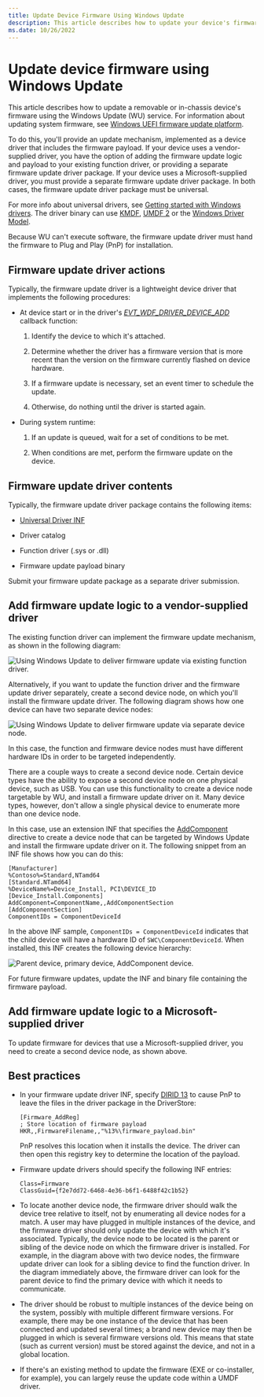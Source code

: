 ```yaml
---
title: Update Device Firmware Using Windows Update
description: This article describes how to update your device's firmware using the Windows Update (WU) service.
ms.date: 10/26/2022
---
```


# Update device firmware using Windows Update

This article describes how to update a removable or in-chassis device's firmware using the Windows Update (WU) service.  For information about updating system firmware, see [Windows UEFI firmware update platform](../bringup/windows-uefi-firmware-update-platform.md).

To do this, you'll provide an update mechanism, implemented as a device driver that includes the firmware payload.  If your device uses a vendor-supplied driver, you have the option of adding the firmware update logic and payload to your existing function driver, or providing a separate firmware update driver package.  If your device uses a Microsoft-supplied driver, you must provide a separate firmware update driver package.  In both cases, the firmware update driver package must be universal.  

For more info about universal drivers, see [Getting started with Windows drivers](../develop/getting-started-with-windows-drivers.md).  The driver binary can use [KMDF](../wdf/index.md), [UMDF 2](../wdf/getting-started-with-umdf-version-2.md) or the [Windows Driver Model](../kernel/writing-wdm-drivers.md).

Because WU can't execute software, the firmware update driver must hand the firmware to Plug and Play (PnP) for installation.

## Firmware update driver actions

Typically, the firmware update driver is a lightweight device driver that implements the following procedures:

- At device start or in the driver's [*EVT_WDF_DRIVER_DEVICE_ADD*](/windows-hardware/drivers/ddi/wdfdriver/nc-wdfdriver-evt_wdf_driver_device_add) callback function:

    1. Identify the device to which it's attached.

    1. Determine whether the driver has a firmware version that is more recent than the version on the firmware currently flashed on device hardware.

    1. If a firmware update is necessary, set an event timer to schedule the update.

    1. Otherwise, do nothing until the driver is started again.

- During system runtime:

    1. If an update is queued, wait for a set of conditions to be met.

    1. When conditions are met, perform the firmware update on the device.

## Firmware update driver contents

Typically, the firmware update driver package contains the following items:

- [Universal Driver INF](using-a-universal-inf-file.md)

- Driver catalog

- Function driver (.sys or .dll)

- Firmware update payload binary

Submit your firmware update package as a separate driver submission.

## Add firmware update logic to a vendor-supplied driver

The existing function driver can implement the firmware update mechanism, as shown in the following diagram:

![Using Windows Update to deliver firmware update via existing function driver.](images/single-devnode.png)

Alternatively, if you want to update the function driver and the firmware update driver separately, create a second device node, on which you'll install the firmware update driver.  The following diagram shows how one device can have two separate device nodes:

![Using Windows Update to deliver firmware update via separate device node.](images/two-devnodes.png)

In this case, the function and firmware device nodes must have different hardware IDs in order to be targeted independently.

There are a couple ways to create a second device node.  Certain device types have the ability to expose a second device node on one physical device, such as USB.  You can use this functionality to create a device node targetable by WU, and install a firmware update driver on it.  Many device types, however, don't allow a single physical device to enumerate more than one device node.

In this case, use an extension INF that specifies the [AddComponent](../install/inf-addcomponent-directive.md) directive to create a device node that can be targeted by Windows Update and install the firmware update driver on it.  The following snippet from an INF file shows how you can do this:

```inf
[Manufacturer]
%Contoso%=Standard,NTamd64
[Standard.NTamd64]
%DeviceName%=Device_Install, PCI\DEVICE_ID
[Device_Install.Components]
AddComponent=ComponentName,,AddComponentSection
[AddComponentSection]
ComponentIDs = ComponentDeviceId
```

In the above INF sample, `ComponentIDs = ComponentDeviceId` indicates that the child device will have a hardware ID of `SWC\ComponentDeviceId`.  When installed, this INF creates the following device hierarchy:

![Parent device, primary device, AddComponent device.](images/component-device-hierarchy.png)

For future firmware updates, update the INF and binary file containing the firmware payload.

## Add firmware update logic to a Microsoft-supplied driver

To update firmware for devices that use a Microsoft-supplied driver, you need to create a second device node, as shown above.

## Best practices

- In your firmware update driver INF, specify [DIRID 13](using-dirids.md) to cause PnP to leave the files in the driver package in the DriverStore:

    ```inf
    [Firmware_AddReg]
    ; Store location of firmware payload
    HKR,,FirmwareFilename,,"%13%\firmware_payload.bin"
    ```

    PnP resolves this location when it installs the device.  The driver can then open this registry key to determine the location of the payload.

- Firmware update drivers should specify the following INF entries:

    ```inf
    Class=Firmware
    ClassGuid={f2e7dd72-6468-4e36-b6f1-6488f42c1b52}
    ```

- To locate another device node, the firmware driver should walk the device tree relative to itself, not by enumerating all device nodes for a match.  A user may have plugged in multiple instances of the device, and the firmware driver should only update the device with which it's associated.  Typically, the device node to be located is the parent or sibling of the device node on which the firmware driver is installed. For example, in the diagram above with two device nodes, the firmware update driver can look for a sibling device to find the function driver.  In the diagram immediately above, the firmware driver can look for the parent device to find the primary device with which it needs to communicate.

- The driver should be robust to multiple instances of the device being on the system, possibly with multiple different firmware versions.  For example, there may be one instance of the device that has been connected and updated several times; a brand new device may then be plugged in which is several firmware versions old.  This means that state (such as current version) must be stored against the device, and not in a global location.

- If there's an existing method to update the firmware (EXE or co-installer, for example), you can largely reuse the update code within a UMDF driver.
